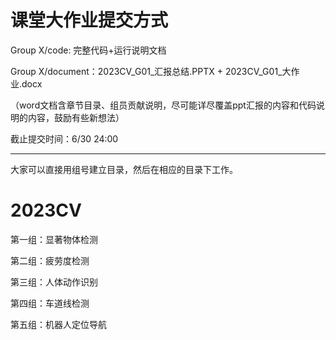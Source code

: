 # 课堂大作业提交方式

Group X/code: 完整代码+运行说明文档

Group X/document：2023CV_G01_汇报总结.PPTX + 2023CV_G01_大作业.docx

（word文档含章节目录、组员贡献说明，尽可能详尽覆盖ppt汇报的内容和代码说明的内容，鼓励有些新想法）

截止提交时间：6/30 24:00     

-------------------------------------------------------------

大家可以直接用组号建立目录，然后在相应的目录下工作。

# 2023CV


第一组：显著物体检测

第二组：疲劳度检测

第三组：人体动作识别

第四组：车道线检测

第五组：机器人定位导航

